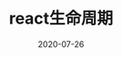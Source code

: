 ---
title: react生命周期
date: 2020-07-26
sidebar: 'auto'
tags:
 - react
 - 生命周期
categories: 
 - React
---